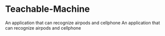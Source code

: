 # Teachable-Machine
An application that can recognize airpods and cellphone
An application that can recognize airpods and cellphone
